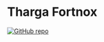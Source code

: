 # Tharga Fortnox

[![GitHub repo](https://img.shields.io/github/repo-size/Tharga/Fortnox?style=flat&logo=github&logoColor=red&label=Repo)](https://github.com/Tharga/Fortnox)

